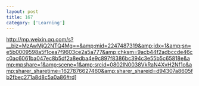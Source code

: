 ```yaml
---
layout: post
title: 167
category: ['Learning']
---
```


http://mp.weixin.qq.com/s?__biz=MzAwMjQ2NTQ4Mg==&amp;mid=2247487319&amp;idx=1&amp;sn=e5b0009598a5f1cea7f9603ce2a5a777&amp;chksm=9acb44f2adbccde46cc0ac6061ba047ec8b5df2a8edba4e9c897f8386bc394c3e55b5c65818e&amp;mpshare=1&amp;scene=1&amp;srcid=0802lN0038VkRaN4XvH2Nf1o&amp;sharer_sharetime=1627876627460&amp;sharer_shareid=d94307a8605fb2fbec271a8d8c5a0a86#rd]


